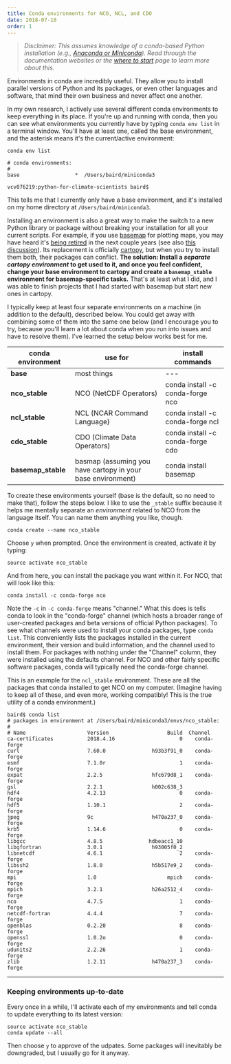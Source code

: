 ```yaml
---
title: Conda environments for NCO, NCL, and CDO
date: 2018-07-10
order: 1
---
```


> *Disclaimer:  This assumes knowledge of a conda-based Python installation (e.g., [Anaconda or Miniconda](https://conda.io/docs/index.html)).  Read through the documentation websites or the [where to start][where-to-start-page] page to learn more about this.*

Environments in conda are incredibly useful.  They allow you to install parallel versions of Python and its packages, or even other languages and software, that mind their own business and never affect one another.

In my own research, I actively use several different conda environments to keep everything in its place.  If you're up and running with conda, then you can see what environments you currently have by typing ```conda env list``` in a terminal window.  You'll have at least one, called the base environment, and the asterisk means it's the current/active environment:

```
conda env list

# conda environments:
#
base                  *  /Users/baird/miniconda3

vcv076219:python-for-climate-scientists baird$
```

This tells me that I currently only have a base environment, and it's installed on my home directory at ```/Users/baird/miniconda3```.

Installing an environment is also a great way to make the switch to a new Python library or package without breaking your installation for all your current scripts.  For example, if you use [basemap][basemap-link] for plotting maps, you may have heard it's [being retired][basemap-sunset] in the next couple years (see also [this discussion][basemap-sunset-forum]).  Its replacement is officially [cartopy][cartopy-link], but when you try to install them both, their packages can conflict.  **The solution:  Install a *separate cartopy environment* to get used to it, and once you feel confident, change your base environment to cartopy and create a ```basemap_stable``` environment for basemap-specific tasks.**  That's at least what I did, and I was able to finish projects that I had started with basemap but start new ones in cartopy.

I typically keep at least four separate environments on a machine (in addition to the default), described below.  You could get away with combining some of them into the same one below (and I encourage you to try, because you'll learn a lot about conda when you run into issues and have to resolve them).  I've learned the setup below works best for me.

|conda environment  |use for      |install commands
|---                |---          |---
|**base**           |most things  |---
|**nco_stable**     |NCO (NetCDF Operators) | conda install -c conda-forge nco
|**ncl_stable**     |NCL (NCAR Command Language) | conda install -c conda-forge ncl
|**cdo_stable**     |CDO (Climate Data Operators) | conda install -c conda-forge cdo
|**basemap_stable** |basmap (assuming you have cartopy in your base environment)  | conda install basemap

To create these environments yourself (base is the default, so no need to make that), follow the steps below.  I like to use the ```_stable``` suffix because it helps me mentally separate an *environment* related to NCO from the language itself.  You can name them anything you like, though.

```
conda create --name nco_stable
```

Choose ```y``` when prompted.  Once the environment is created, activate it by typing:

```
source activate nco_stable
```

And from here, you can install the package you want within it.  For NCO, that will look like this:

```
conda install -c conda-forge nco
```

Note the ```-c``` in ```-c conda-forge``` means "channel."  What this does is tells conda to look in the "conda-forge" channel (which hosts a broader range of user-created packages and beta versions of official Python packages).  To see what channels were used to install your conda packages, type ```conda list```.  This conveniently lists the packages installed in the current environment, their version and build information, and the channel used to install them.  For packages with nothing under the "Channel" column, they were installed using the defaults channel.  For NCO and other fairly specific software packages, conda will typically need the conda-forge channel.

This is an example for the ```ncl_stable``` environment.  These are all the packages that conda installed to get NCO on my computer.  (Imagine having to keep all of these, and even more, working compatibly!  This is the true utility of a conda environment.)

```
baird$ conda list
# packages in environment at /Users/baird/miniconda3/envs/nco_stable:
#
# Name                    Version                   Build  Channel
ca-certificates           2018.4.16                     0    conda-forge
curl                      7.60.0               h93b3f91_0    conda-forge
esmf                      7.1.0r                        1    conda-forge
expat                     2.2.5                hfc679d8_1    conda-forge
gsl                       2.2.1                h002c638_3
hdf4                      4.2.13                        0    conda-forge
hdf5                      1.10.1                        2    conda-forge
jpeg                      9c                   h470a237_0    conda-forge
krb5                      1.14.6                        0    conda-forge
libgcc                    4.8.5               hdbeacc1_10
libgfortran               3.0.1                h93005f0_2
libnetcdf                 4.6.1                         2    conda-forge
libssh2                   1.8.0                h5b517e9_2    conda-forge
mpi                       1.0                       mpich    conda-forge
mpich                     3.2.1                h26a2512_4    conda-forge
nco                       4.7.5                         1    conda-forge
netcdf-fortran            4.4.4                         7    conda-forge
openblas                  0.2.20                        8    conda-forge
openssl                   1.0.2o                        0    conda-forge
udunits2                  2.2.26                        1    conda-forge
zlib                      1.2.11               h470a237_3    conda-forge
```

---

### Keeping environments up-to-date

Every once in a while, I'll activate each of my environments and tell conda to update everything to its latest version:

```
source activate nco_stable
conda update --all
```

Then choose ```y``` to approve of the udpates.  Some packages will inevitably be downgraded, but I usually go for it anyway.

[basemap-link]: https://matplotlib.org/basemap/
[basemap-sunset]: https://matplotlib.org/basemap/users/intro.html
[basemap-sunset-forum]: https://github.com/SciTools/cartopy/issues/920
[cartopy-link]: https://scitools.org.uk/cartopy/
[where-to-start-page]: https://bairdlangenbrunner.github.io/python-for-climate-scientists/where-to-start/
